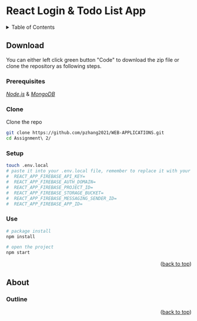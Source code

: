 



# React Login & Todo List App

<div id="top"></div>  
<details>  
  <summary>Table of Contents</summary>  
  <ol>  
   <li>  
      <a href="#download">Download</a>  
      <ul>  
         <li><a href="#prerequisites">Prerequisites</a></li>  
         <li><a href="#clone">Clone</a></li>  
        <li><a href="#use">Use</a></li>
        <li><a href="#setup">Setup</a></li>  
      </ul>  
   </li>  
    <li>  
      <a href="#about">About</a>  
      <ul>  
        <li><a href="#outline">Outline</a></li>  
      </ul>  
    </li>  
  </ol>  
</details>  



<!-- DOWNLOAD -->  

## Download

You can either left click green button "Code" to download the zip file or clone the repository as following steps.

### Prerequisites

<a href="https://nodejs.org/en/">_Node.js_</a> & <a href="https://www.mongodb.com/docs/manual/installation/">_MongoDB_</a>

### Clone

Clone the repo

 ```sh 
 git clone https://github.com/pzhang2021/WEB-APPLICATIONS.git  
 cd Assignment\ 2/ 
 ```

### Setup 

```sh
touch .env.local
# paste it into your .env.local file, remember to replace it with your firebase & mongodb setting
#  REACT_APP_FIREBASE_API_KEY=
#  REACT_APP_FIREBASE_AUTH_DOMAIN=
#  REACT_APP_FIREBASE_PROJECT_ID=
#  REACT_APP_FIREBASE_STORAGE_BUCKET=
#  REACT_APP_FIREBASE_MESSAGING_SENDER_ID=
#  REACT_APP_FIREBASE_APP_ID=
```

### Use

 ```sh 
 # package install
 npm install   
 ```

 ```sh 
 # open the project
 npm start  
 ```

<p align="right">(<a href="#top">back to top</a>)</p>  

<!-- ABOUT THE PROJECT -->  

## About

### Outline

<p align="right">(<a href="#top">back to top</a>)</p>

